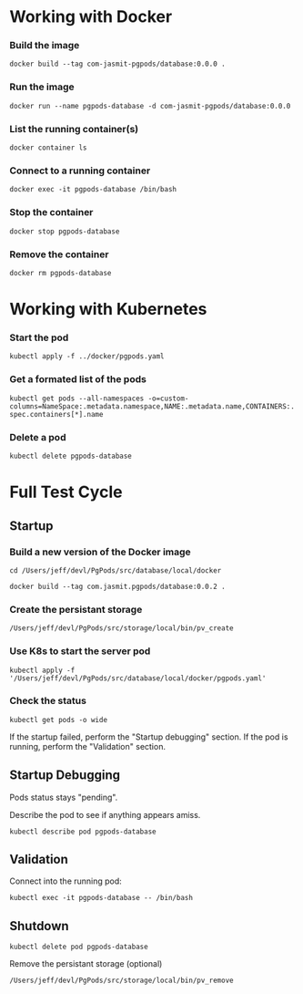 # Working with Docker
### Build the image
`docker build --tag com-jasmit-pgpods/database:0.0.0 .`
### Run the image
`docker run --name pgpods-database -d com-jasmit-pgpods/database:0.0.0`
### List the running container(s)
`docker container ls`
### Connect to a running container
`docker exec -it pgpods-database /bin/bash`

### Stop the container
`docker stop pgpods-database`

###  Remove the container
`docker rm pgpods-database`

# Working with Kubernetes
### Start the pod
`kubectl apply -f ../docker/pgpods.yaml`

### Get a formated list of the pods
`kubectl get pods --all-namespaces -o=custom-columns=NameSpace:.metadata.namespace,NAME:.metadata.name,CONTAINERS:.spec.containers[*].name`

### Delete a pod
`kubectl delete pgpods-database`

# Full Test Cycle
## Startup
### Build a new version of the Docker image
`cd /Users/jeff/devl/PgPods/src/database/local/docker`

`docker build --tag com.jasmit.pgpods/database:0.0.2 .`

### Create the persistant storage
`/Users/jeff/devl/PgPods/src/storage/local/bin/pv_create`

### Use K8s to start the server pod
`kubectl apply -f '/Users/jeff/devl/PgPods/src/database/local/docker/pgpods.yaml'`

### Check the status
`kubectl get pods -o wide`

If the startup failed, perform the "Startup debugging" section.
If the pod is running, perform the "Validation" section. 

## Startup Debugging
Pods status stays "pending".

Describe the pod to see if anything appears amiss.

`kubectl describe pod pgpods-database`

## Validation
Connect into the running pod:

`kubectl exec -it pgpods-database -- /bin/bash`






## Shutdown
`kubectl delete pod pgpods-database`

Remove the persistant storage (optional)

`/Users/jeff/devl/PgPods/src/storage/local/bin/pv_remove`
